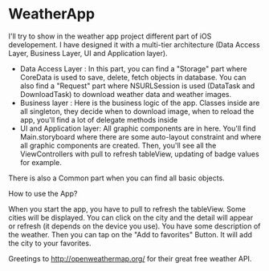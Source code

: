# WeatherApp

I'll try to show in the weather app project different part of iOS developement. I have designed it with a multi-tier architecture (Data Access Layer, Business Layer, UI and Application layer).

- Data Access Layer : In this part, you can find a "Storage" part where CoreData is used to save, delete, fetch objects in database. You can also find a "Request" part where NSURLSession is used (DataTask and DownloadTask) to download weather data and weather images.
- Business layer : Here is the business logic of the app. Classes inside are all singleton, they decide when to download image, when to reload the app, you'll find a lot of delegate methods inside
- UI and Application layer: All graphic components are in here. You'll find Main.storyboard where there are some auto-layout constraint and where all graphic components are created. Then, you'll see all the ViewControllers with pull to refresh tableView, updating of badge values for example.

There is also a Common part when you can find all basic objects.

How to use the App?

When you start the app, you have to pull to refresh the tableView. Some cities will be displayed. You can click on the city and the detail will appear or refresh (it depends on the device you use). You have some description of the weather. Then you can tap on the "Add to favorites" Button. It will add the city to your favorites.

Greetings to http://openweathermap.org/ for their great free weather API.
